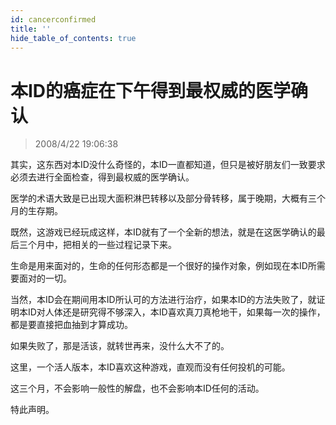 ```yaml
---
id: cancerconfirmed
title: ''
hide_table_of_contents: true
---
```


# 本ID的癌症在下午得到最权威的医学确认

> 2008/4/22 19:06:38

<div style={{color: '#CC0000', fontSize: '18px', fontWeight: 'bold', textAlign: 'left', lineHeight: '180%'}}>

其实，这东西对本ID没什么奇怪的，本ID一直都知道，但只是被好朋友们一致要求必须去进行全面检查，得到最权威的医学确认。

 

医学的术语大致是已出现大面积淋巴转移以及部分骨转移，属于晚期，大概有三个月的生存期。

 

既然，这游戏已经玩成这样，本ID就有了一个全新的想法，就是在这医学确认的最后三个月中，把相关的一些过程记录下来。

 

生命是用来面对的，生命的任何形态都是一个很好的操作对象，例如现在本ID所需要面对的一切。

 

当然，本ID会在期间用本ID所认可的方法进行治疗，如果本ID的方法失败了，就证明本ID对人体还是研究得不够深入，本ID喜欢真刀真枪地干，如果每一次的操作，都是要直接把血抽到才算成功。

 

如果失败了，那是活该，就转世再来，没什么大不了的。

 

这里，一个活人版本，本ID喜欢这种游戏，直观而没有任何投机的可能。

 

这三个月，不会影响一般性的解盘，也不会影响本ID任何的活动。

 

特此声明。
</div>